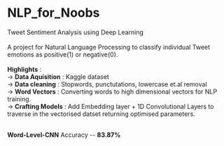 # NLP_for_Noobs
Tweet Sentiment Analysis using Deep Learning <br/> <br/>
A project for Natural Language Processing to classify individual Tweet emotions as positive(1) or negative(0).<br/><br/>
**Highlights** : <br/>
-> **Data Aquisition** : Kaggle dataset <br/>
-> **Data cleaning** : Stopwords, punctutations, lowercase et.al removal <br/>
-> **Word Vectors** : Converting words to high dimensional vectors for NLP training. <br/>
-> **Crafting Models** : Add Embedding layer +  1D Convolutional Layers to traverse in the vectorised datset returning optimised parameters.<br/><br/>

**Word-Level-CNN** Accuracy -- **83.87%**
